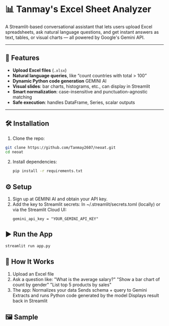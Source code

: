 # 📊 Tanmay's Excel Sheet Analyzer

A Streamlit-based conversational assistant that lets users upload Excel spreadsheets, ask natural language questions, and get instant answers as text, tables, or visual charts — all powered by Google's Gemini API.

---

## 🚀 Features

- **Upload Excel files** (`.xlsx`)  
- **Natural language queries**, like “count countries with total > 100”  
- **Dynamic Python code generation**  GEMINI AI 
- **Visual slides**: bar charts, histograms, etc., can display in Streamlit  
- **Smart normalization**: case-insensitive and punctuation-agnostic matching  
- **Safe execution**: handles DataFrame, Series, scalar outputs 

---

## 🛠️ Installation

 1. Clone the repo:
   ```bash
   git clone https://github.com/Tanmay2607/neoat.git
   cd neoat
   ```
 2. Install dependencies:
    ```bash
    pip install -r requirements.txt
    ```
## ⚙️ Setup
1. Sign up at GEMINI AI and obtain your API key.
2. Add the key to Streamlit secrets:
   In ~/.streamlit/secrets.toml (locally) or via the Streamlit Cloud UI:
   ```
   gemini_api_key = "YOUR_GEMINI_API_KEY"
## ▶️ Run the App
```bash
streamlit run app.py
```
## 🧠 How It Works
1. Upload an Excel file
2. Ask a question like:
"What is the average salary?"
"Show a bar chart of count by gender"
"List top 5 products by sales"
3. The app:
Normalizes your data
Sends schema + query to Gemini
Extracts and runs Python code generated by the model
Displays result back in Streamlit

## 🖼 Sample
